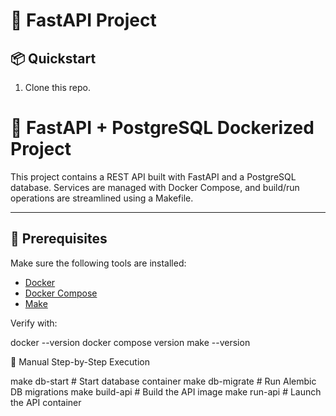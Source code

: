 # 🚀 FastAPI Project

## 📦 Quickstart

1. Clone this repo.




# 🚀 FastAPI + PostgreSQL Dockerized Project

This project contains a REST API built with FastAPI and a PostgreSQL database. Services are managed with Docker Compose, and build/run operations are streamlined using a Makefile.

---

## 🔧 Prerequisites

Make sure the following tools are installed:

- [Docker](https://docs.docker.com/get-docker/)
- [Docker Compose](https://docs.docker.com/compose/)
- [Make](https://www.gnu.org/software/make/)

Verify with:


docker --version
docker compose version
make --version


🧪 Manual Step-by-Step Execution

make db-start       # Start database container
make db-migrate     # Run Alembic DB migrations
make build-api      # Build the API image
make run-api        # Launch the API container

